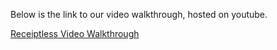 

Below is the link to our video walkthrough, hosted on youtube.

 [Receiptless Video Walkthrough](https://www.youtube.com/watch?v=XViAqRfRjiI)